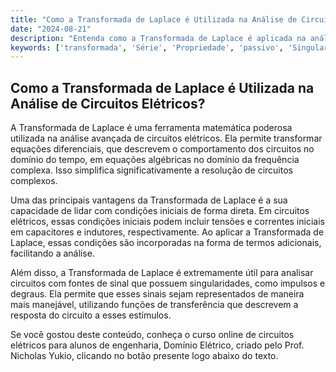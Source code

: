```yaml
---
title: "Como a Transformada de Laplace é Utilizada na Análise de Circuitos Elétricos?"
date: "2024-08-21"
description: "Entenda como a Transformada de Laplace é aplicada na análise avançada de circuitos elétricos, facilitando a resolução de circuitos complexos."
keywords: ['transformada', 'Série', 'Propriedade', 'passivo', 'Singularidade', 'Impulso', 'Forma']
---
```


## Como a Transformada de Laplace é Utilizada na Análise de Circuitos Elétricos?

A Transformada de Laplace é uma ferramenta matemática poderosa utilizada na análise avançada de circuitos elétricos. Ela permite transformar equações diferenciais, que descrevem o comportamento dos circuitos no domínio do tempo, em equações algébricas no domínio da frequência complexa. Isso simplifica significativamente a resolução de circuitos complexos.

Uma das principais vantagens da Transformada de Laplace é a sua capacidade de lidar com condições iniciais de forma direta. Em circuitos elétricos, essas condições iniciais podem incluir tensões e correntes iniciais em capacitores e indutores, respectivamente. Ao aplicar a Transformada de Laplace, essas condições são incorporadas na forma de termos adicionais, facilitando a análise.

Além disso, a Transformada de Laplace é extremamente útil para analisar circuitos com fontes de sinal que possuem singularidades, como impulsos e degraus. Ela permite que esses sinais sejam representados de maneira mais manejável, utilizando funções de transferência que descrevem a resposta do circuito a esses estímulos.

Se você gostou deste conteúdo, conheça o curso online de circuitos elétricos para alunos de engenharia, Domínio Elétrico, criado pelo Prof. Nicholas Yukio, clicando no botão presente logo abaixo do texto.